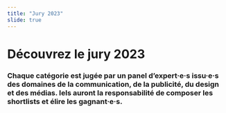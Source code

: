 ```yaml
---
title: "Jury 2023"
slide: true
---
```

# Découvrez le jury 2023

### Chaque catégorie est jugée par un panel d’expert·e·s issu·e·s des domaines de la communication, de la publicité, du design et des médias. Iels auront la responsabilité de composer les shortlists et élire les gagnant·e·s.